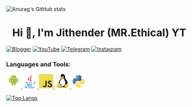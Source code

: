 ![Anurag's GitHub stats](https://github-readme-stats.vercel.app/api?username=jithender2&show_icons=true&theme=radical)

<h1 align="center">Hi 👋, I'm Jithender (MR.Ethical) YT</h1>

<p align="left">

<a href="https://jithenderkothapelli.blogspot.com/" target="blank">![Blogger](https://img.shields.io/badge/Blogger-FF5722?style=for-the-badge&logo=blogger&logoColor=white)</a>
<a href="https://youtube.com/channel/UC9mBBFxkVWsTtLyuHUjvdbg" target="blank">![YouTube](https://img.shields.io/badge/YouTube-%23FF0000.svg?style=for-the-badge&logo=YouTube&logoColor=white)</a>
<a href="https://t.me/MrEthical_Yt" target="blank">![Telegram](https://img.shields.io/badge/Telegram-2CA5E0?style=for-the-badge&logo=telegram&logoColor=white)</a>
<a href="https://www.instagram.com/mr_ethical_yt_/" target="blank">![Instagram](https://img.shields.io/badge/Instagram-%23E4405F.svg?style=for-the-badge&logo=Instagram&logoColor=white)</a>

</p>

<h3 align="left">Languages and Tools:</h3>

<p align="left"> <a href="https://developer.android.com" target="_blank" rel="noreferrer"> <img src="https://raw.githubusercontent.com/devicons/devicon/master/icons/android/android-original-wordmark.svg" alt="android" width="40" height="40"/> </a> <a href="https://www.java.com" target="_blank" rel="noreferrer"> <img src="https://raw.githubusercontent.com/devicons/devicon/master/icons/java/java-original.svg" alt="java" width="40" height="40"/> </a> <a href="https://developer.mozilla.org/en-US/docs/Web/JavaScript" target="_blank" rel="noreferrer"> <img src="https://raw.githubusercontent.com/devicons/devicon/master/icons/javascript/javascript-original.svg" alt="javascript" width="40" height="40"/> </a> <a href="https://www.linux.org/" target="_blank" rel="noreferrer"> <img src="https://raw.githubusercontent.com/devicons/devicon/master/icons/linux/linux-original.svg" alt="linux" width="40" height="40"/> </a> <a href="https://www.python.org" target="_blank" rel="noreferrer"> <img src="https://raw.githubusercontent.com/devicons/devicon/master/icons/python/python-original.svg" alt="python" width="40" height="40"/> </a> </p>

[![Top Langs](https://github-readme-stats.vercel.app/api/top-langs/?username=anuraghazra&layout=compact)](https://github.com/anuraghazra/github-readme-stats)
